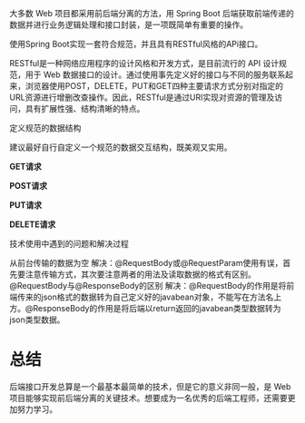 大多数 Web 项目都采用前后端分离的方法，用 Spring Boot 后端获取前端传递的数据并进行业务逻辑处理和接口封装，是一项既简单有重要的操作。

使用Spring Boot实现一套符合规范，并且具有RESTful风格的APi接口。

RESTful是一种网络应用程序的设计风格和开发方式，是目前流行的 API 设计规范，用于 Web 数据接口的设计。通过使用事先定义好的接口与不同的服务联系起来，浏览器使用POST，DELETE，PUT和GET四种主要请求方式分别对指定的URL资源进行增删改查操作。因此，RESTful是通过URI实现对资源的管理及访问，具有扩展性强、结构清晰的特点。

定义规范的数据结构

建议最好自行自定义一个规范的数据交互结构，既美观又实用。

**GET请求**

**POST请求**

**PUT请求**

**DELETE请求**

技术使用中遇到的问题和解决过程

从前台传输的数据为空
解决：@RequestBody或@RequestParam使用有误，首先要注意传输方式，其次要注意两者的用法及读取数据的格式有区别。
@RequestBody与@ResponseBody的区别
解决：@RequestBody的作用是将前端传来的json格式的数据转为自己定义好的javabean对象，不能写在方法名上方。@ResponseBody的作用是将后端以return返回的javabean类型数据转为json类型数据。


# 总结

后端接口开发总算是一个最基本最简单的技术，但是它的意义非同一般，是 Web 项目能够实现前后端分离的关键技术。想要成为一名优秀的后端工程师，还需要更加努力学习。